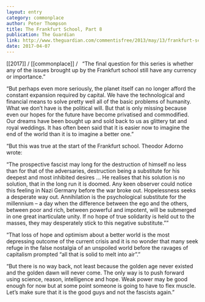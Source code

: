```yaml
---
layout: entry
category: commonplace
author: Peter Thompson
title: The Frankfurt School, Part 8
publication: The Guardian
link: http://www.theguardian.com/commentisfree/2013/may/13/frankfurt-school-where-from-here
date: 2017-04-07
---
```


[[2017]] / [[commonplace]] / 
 
“The final question for this series is whether any of the issues brought up by the Frankfurt school still have any currency or importance.”

“But perhaps even more seriously, the planet itself can no longer afford the constant expansion required by capital. We have the technological and financial means to solve pretty well all of the basic problems of humanity. What we don’t have is the political will. But that is only missing because even our hopes for the future have become privatised and commodified. Our dreams have been bought up and sold back to us as glittery tat and royal weddings. It has often been said that it is easier now to imagine the end of the world than it is to imagine a better one.”

“But this was true at the start of the Frankfurt school. Theodor Adorno wrote:

“The prospective fascist may long for the destruction of himself no less than for that of the adversaries, destruction being a substitute for his deepest and most inhibited desires … He realises that his solution is no solution, that in the long run it is doomed. Any keen observer could notice this feeling in Nazi Germany before the war broke out. Hopelessness seeks a desperate way out. Annihilation is the psychological substitute for the millennium – a day when the difference between the ego and the others, between poor and rich, between powerful and impotent, will be submerged in one great inarticulate unity. If no hope of true solidarity is held out to the masses, they may desperately stick to this negative substitute.””

“That loss of hope and optimism about a better world is the most depressing outcome of the current crisis and it is no wonder that many seek refuge in the false nostalgia of an unspoiled world before the ravages of capitalism prompted “all that is solid to melt into air”.”

“But there is no way back, not least because the golden age never existed and the golden dawn will never come. The only way is to push forward using science, reason, intelligence and hope. Weak power may be good enough for now but at some point someone is going to have to flex muscle. Let’s make sure that it is the good guys and not the fascists again.”

